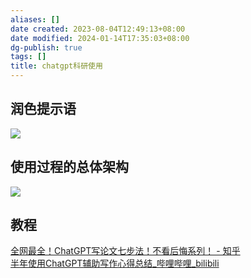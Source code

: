 ```yaml
---
aliases: []
date created: 2023-08-04T12:49:13+08:00
date modified: 2024-01-14T17:35:03+08:00
dg-publish: true
tags: []
title: chatgpt科研使用
---
```


## 润色提示语
![](/img/user/resources/attachments/20230815chatgpt科研使用.png)
## 使用过程的总体架构

![](/img/user/resources/attachments/20230804chatgpt科研使用.png)

## 教程
[全网最全！ChatGPT写论文七步法！不看后悔系列！ - 知乎](https://zhuanlan.zhihu.com/p/640798287)  
[半年使用ChatGPT辅助写作心得总结\_哔哩哔哩\_bilibili](https://www.bilibili.com/video/BV1VX4y1E7rj/?buvid=XY630CE669F34078F341989B1EE06E60B0127&is_story_h5=false&mid=g8UDjEqHIS5oCexxb9oAEQ%3D%3D&p=1&plat_id=116&share_from=ugc&share_medium=android&share_plat=android&share_session_id=6b459099-916b-4483-b5a9-0956af3656e9&share_source=COPY&share_tag=s_i&timestamp=1692086324&unique_k=I4Zd2MR&up_id=508455218)